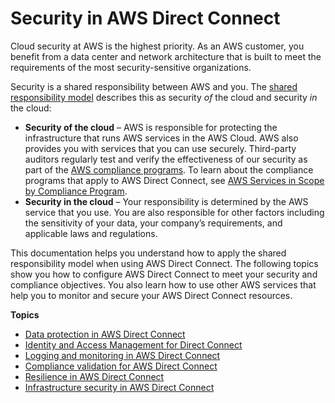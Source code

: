 # Security in AWS Direct Connect<a name="security"></a>

Cloud security at AWS is the highest priority\. As an AWS customer, you benefit from a data center and network architecture that is built to meet the requirements of the most security\-sensitive organizations\.

Security is a shared responsibility between AWS and you\. The [shared responsibility model](http://aws.amazon.com/compliance/shared-responsibility-model/) describes this as security *of* the cloud and security *in* the cloud:
+ **Security of the cloud** – AWS is responsible for protecting the infrastructure that runs AWS services in the AWS Cloud\. AWS also provides you with services that you can use securely\. Third\-party auditors regularly test and verify the effectiveness of our security as part of the [AWS compliance programs](http://aws.amazon.com/compliance/programs/)\. To learn about the compliance programs that apply to AWS Direct Connect, see [AWS Services in Scope by Compliance Program](http://aws.amazon.com/compliance/services-in-scope/)\.
+ **Security in the cloud** – Your responsibility is determined by the AWS service that you use\. You are also responsible for other factors including the sensitivity of your data, your company’s requirements, and applicable laws and regulations\. 

This documentation helps you understand how to apply the shared responsibility model when using AWS Direct Connect\. The following topics show you how to configure AWS Direct Connect to meet your security and compliance objectives\. You also learn how to use other AWS services that help you to monitor and secure your AWS Direct Connect resources\. 

**Topics**
+ [Data protection in AWS Direct Connect](data-protection.md)
+ [Identity and Access Management for Direct Connect](security-iam.md)
+ [Logging and monitoring in AWS Direct Connect](dc-incident-response.md)
+ [Compliance validation for AWS Direct Connect](DirectConnect-compliance.md)
+ [Resilience in AWS Direct Connect](disaster-recovery-resiliency.md)
+ [Infrastructure security in AWS Direct Connect](infrastructure-security.md)